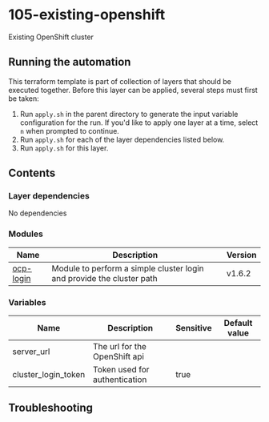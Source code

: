 # 105-existing-openshift

Existing OpenShift cluster

## Running the automation

This terraform template is part of collection of layers that should be executed together. Before this layer
can be applied, several steps must first be taken:

1. Run `apply.sh` in the parent directory to generate the input variable configuration for the run. If you'd like to apply one layer at a time, select `n` when prompted to continue.
2. Run `apply.sh` for each of the layer dependencies listed below.
3. Run `apply.sh` for this layer.

## Contents

### Layer dependencies


No dependencies

### Modules

| Name | Description | Version |
|------|-------------|---------|
| [ocp-login](https://github.com/cloud-native-toolkit/terraform-ocp-login) | Module to perform a simple cluster login and provide the cluster path | v1.6.2 |

### Variables

| Name | Description | Sensitive | Default value |
|------|-------------|-----------|---------------|
| server_url | The url for the OpenShift api |  |  |
| cluster_login_token | Token used for authentication | true |  |

## Troubleshooting

